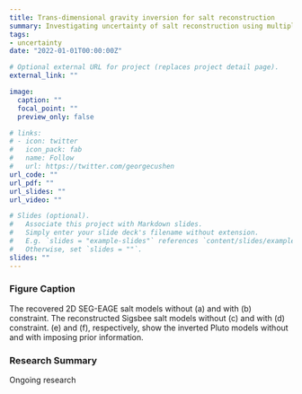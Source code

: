 ```yaml
---
title: Trans-dimensional gravity inversion for salt reconstruction
summary: Investigating uncertainty of salt reconstruction using multiple prior information and sparse geometry parameterization
tags:
- uncertainty
date: "2022-01-01T00:00:00Z"

# Optional external URL for project (replaces project detail page).
external_link: ""

image:
  caption: ""
  focal_point: ""
  preview_only: false

# links:
# - icon: twitter
#   icon_pack: fab
#   name: Follow
#   url: https://twitter.com/georgecushen
url_code: ""
url_pdf: ""
url_slides: ""
url_video: ""

# Slides (optional).
#   Associate this project with Markdown slides.
#   Simply enter your slide deck's filename without extension.
#   E.g. `slides = "example-slides"` references `content/slides/example-slides.md`.
#   Otherwise, set `slides = ""`.
slides: ""
---
```


### Figure Caption
The recovered 2D SEG-EAGE salt models without (a) and with (b) constraint. The reconstructed Sigsbee salt models without (c) and with (d) constraint. (e) and (f), respectively, show the inverted Pluto models without and with imposing prior information.


### Research Summary
Ongoing research
